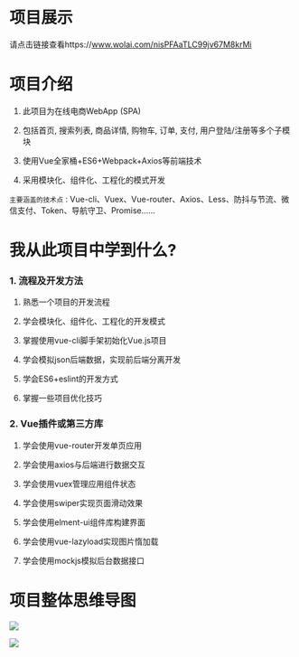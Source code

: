 # 项目展示
请点击链接查看https://www.wolai.com/nisPFAaTLC99jv67M8krMi

# 项目介绍

1) 此项目为在线电商WebApp (SPA)

2) 包括首页, 搜索列表, 商品详情, 购物车, 订单, 支付, 用户登陆/注册等多个子模块

3) 使用Vue全家桶+ES6+Webpack+Axios等前端技术

4) 采用模块化、组件化、工程化的模式开发

`主要涵盖的技术点：`Vue-cli、Vuex、Vue-router、Axios、Less、防抖与节流、微信支付、Token、导航守卫、Promise……

# 我从此项目中学到什么?

### 1. 流程及开发方法

1) 熟悉一个项目的开发流程

2) 学会模块化、组件化、工程化的开发模式

3) 掌握使用vue-cli脚手架初始化Vue.js项目

4) 学会模拟json后端数据，实现前后端分离开发

5) 学会ES6+eslint的开发方式

6) 掌握一些项目优化技巧

### 2. Vue插件或第三方库

1) 学会使用vue-router开发单页应用

2) 学会使用axios与后端进行数据交互

3) 学会使用vuex管理应用组件状态

4) 学会使用swiper实现页面滑动效果

5) 学会使用elment-ui组件库构建界面

6) 学会使用vue-lazyload实现图片惰加载

7) 学会使用mockjs模拟后台数据接口

# 项目整体思维导图

![](https://secure2.wostatic.cn/static/8keh9NURvLMcGFRkQBcdVA/image.png?auth_key=1728806116-2j9jGzh9jRnLxwCtyyeNRe-0-b45db6724621aa67eb8011fa232c3a5f)

![](https://secure2.wostatic.cn/static/mrwghNmVNiu8NSCaWdBkdP/image.png?auth_key=1728806116-bvGWYR88AWdf1oDnWgmZQs-0-84e2b0052f73b30f47bbeeae237d7db1)
